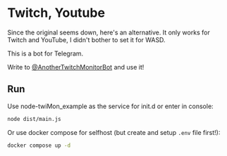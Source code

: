 Twitch, Youtube
=======

Since the original seems down, here's an alternative. It only works for Twitch and YouTube, I didn't bother to set it for WASD.

This is a bot for Telegram.

Write to [@AnotherTwitchMonitorBot](https://t.me/AnotherTwitchMonitorBot) and use it!

Run
---
Use node-twiMon_example as the service for init.d or enter in console:

```bash
node dist/main.js
```

Or use docker compose for selfhost (but create and setup `.env` file first!):

```bash
docker compose up -d
```
